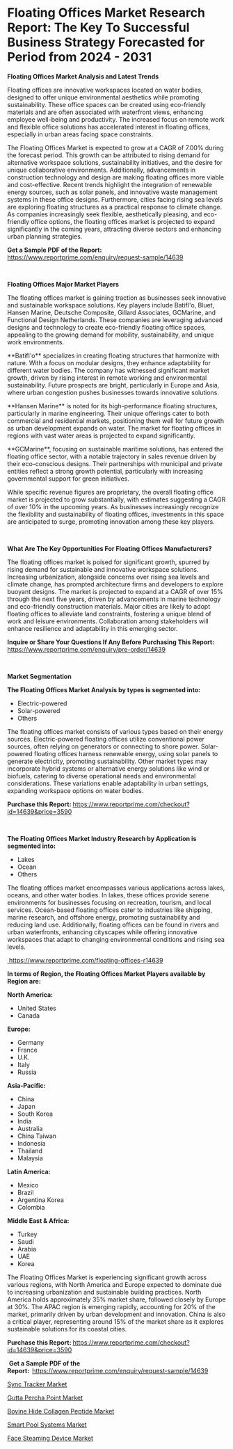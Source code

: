 <p><h1>Floating Offices Market Research Report: The Key To Successful Business Strategy Forecasted for Period from 2024 - 2031</h1></p><p><strong>Floating Offices Market Analysis and Latest Trends</strong></p>
<p><p>Floating offices are innovative workspaces located on water bodies, designed to offer unique environmental aesthetics while promoting sustainability. These office spaces can be created using eco-friendly materials and are often associated with waterfront views, enhancing employee well-being and productivity. The increased focus on remote work and flexible office solutions has accelerated interest in floating offices, especially in urban areas facing space constraints.</p><p>The Floating Offices Market is expected to grow at a CAGR of 7.00% during the forecast period. This growth can be attributed to rising demand for alternative workspace solutions, sustainability initiatives, and the desire for unique collaborative environments. Additionally, advancements in construction technology and design are making floating offices more viable and cost-effective. Recent trends highlight the integration of renewable energy sources, such as solar panels, and innovative waste management systems in these office designs. Furthermore, cities facing rising sea levels are exploring floating structures as a practical response to climate change. As companies increasingly seek flexible, aesthetically pleasing, and eco-friendly office options, the floating offices market is projected to expand significantly in the coming years, attracting diverse sectors and enhancing urban planning strategies.</p></p>
<p><strong>Get a Sample PDF of the Report:&nbsp;</strong> <a href="https://www.reportprime.com/enquiry/request-sample/14639?utm_campaign=1285&utm_medium=2&utm_source=Github&utm_content=ia&utm_term=11102024&utm_id=floating-offices">https://www.reportprime.com/enquiry/request-sample/14639</a></p>
<p>&nbsp;</p>
<p><strong>Floating Offices Major Market Players</strong></p>
<p><p>The floating offices market is gaining traction as businesses seek innovative and sustainable workspace solutions. Key players include Batifl'o, Bluet, Hansen Marine, Deutsche Composite, Gillard Associates, GCMarine, and Functional Design Netherlands. These companies are leveraging advanced designs and technology to create eco-friendly floating office spaces, appealing to the growing demand for mobility, sustainability, and unique work environments.</p><p>**Batifl'o** specializes in creating floating structures that harmonize with nature. With a focus on modular designs, they enhance adaptability for different water bodies. The company has witnessed significant market growth, driven by rising interest in remote working and environmental sustainability. Future prospects are bright, particularly in Europe and Asia, where urban congestion pushes businesses towards innovative solutions. </p><p>**Hansen Marine** is noted for its high-performance floating structures, particularly in marine engineering. Their unique offerings cater to both commercial and residential markets, positioning them well for future growth as urban development expands on water. The market for floating offices in regions with vast water areas is projected to expand significantly.</p><p>**GCMarine**, focusing on sustainable maritime solutions, has entered the floating office sector, with a notable trajectory in sales revenue driven by their eco-conscious designs. Their partnerships with municipal and private entities reflect a strong growth potential, particularly with increasing governmental support for green initiatives.</p><p>While specific revenue figures are proprietary, the overall floating office market is projected to grow substantially, with estimates suggesting a CAGR of over 10% in the upcoming years. As businesses increasingly recognize the flexibility and sustainability of floating offices, investments in this space are anticipated to surge, promoting innovation among these key players.</p></p>
<p>&nbsp;</p>
<p><strong>What Are The Key Opportunities For Floating Offices Manufacturers?</strong></p>
<p><p>The floating offices market is poised for significant growth, spurred by rising demand for sustainable and innovative workspace solutions. Increasing urbanization, alongside concerns over rising sea levels and climate change, has prompted architecture firms and developers to explore buoyant designs. The market is projected to expand at a CAGR of over 15% through the next five years, driven by advancements in marine technology and eco-friendly construction materials. Major cities are likely to adopt floating offices to alleviate land constraints, fostering a unique blend of work and leisure environments. Collaboration among stakeholders will enhance resilience and adaptability in this emerging sector.</p></p>
<p><strong>Inquire or Share Your Questions If Any Before Purchasing This Report:</strong> <a href="https://www.reportprime.com/enquiry/pre-order/14639?utm_campaign=1285&utm_medium=2&utm_source=Github&utm_content=ia&utm_term=11102024&utm_id=floating-offices">https://www.reportprime.com/enquiry/pre-order/14639</a></p>
<p>&nbsp;</p>
<p><strong>Market Segmentation</strong></p>
<p><strong>The Floating Offices Market Analysis by types is segmented into:</strong></p>
<p><ul><li>Electric-powered</li><li>Solar-powered</li><li>Others</li></ul></p>
<p><p>The floating offices market consists of various types based on their energy sources. Electric-powered floating offices utilize conventional power sources, often relying on generators or connecting to shore power. Solar-powered floating offices harness renewable energy, using solar panels to generate electricity, promoting sustainability. Other market types may incorporate hybrid systems or alternative energy solutions like wind or biofuels, catering to diverse operational needs and environmental considerations. These variations enable adaptability in urban settings, expanding workspace options on water bodies.</p></p>
<p><strong>Purchase this Report:&nbsp;</strong><a href="https://www.reportprime.com/checkout?id=14639&price=3590&utm_campaign=1285&utm_medium=2&utm_source=Github&utm_content=ia&utm_term=11102024&utm_id=floating-offices">https://www.reportprime.com/checkout?id=14639&price=3590</a></p>
<p>&nbsp;</p>
<p><strong>The Floating Offices Market Industry Research by Application is segmented into:</strong></p>
<p><ul><li>Lakes</li><li>Ocean</li><li>Others</li></ul></p>
<p><p>The floating offices market encompasses various applications across lakes, oceans, and other water bodies. In lakes, these offices provide serene environments for businesses focusing on recreation, tourism, and local services. Ocean-based floating offices cater to industries like shipping, marine research, and offshore energy, promoting sustainability and reducing land use. Additionally, floating offices can be found in rivers and urban waterfronts, enhancing cityscapes while offering innovative workspaces that adapt to changing environmental conditions and rising sea levels.</p></p>
<p><a href="https://www.reportprime.com/floating-offices-r14639?utm_campaign=1285&utm_medium=2&utm_source=Github&utm_content=ia&utm_term=11102024&utm_id=floating-offices">&nbsp;https://www.reportprime.com/floating-offices-r14639</a></p>
<p><strong>In terms of Region, the Floating Offices Market Players available by Region are:</strong></p>
<p>
    <p> <strong> North America: </strong>
        <ul>
            <li>United States</li>
            <li>Canada</li>
        </ul>
        </p> 
    <p> <strong> Europe: </strong>
        <ul>
            <li>Germany</li>
            <li>France</li>
            <li>U.K.</li>
            <li>Italy</li>
            <li>Russia</li>
        </ul>
        </p> 
    <p> <strong> Asia-Pacific: </strong>
        <ul>
            <li>China</li>
            <li>Japan</li>
            <li>South Korea</li>
            <li>India</li>
            <li>Australia</li>
            <li>China Taiwan</li>
            <li>Indonesia</li>
            <li>Thailand</li>
            <li>Malaysia</li>
        </ul>
        </p> 
    <p> <strong> Latin America: </strong>
        <ul>
            <li>Mexico</li>
            <li>Brazil</li>
            <li>Argentina Korea</li>
            <li>Colombia</li>
        </ul>
        </p> 
    <p> <strong> Middle East & Africa: </strong>
        <ul>
            <li>Turkey</li>
            <li>Saudi</li>
            <li>Arabia</li>
            <li>UAE</li>
            <li>Korea</li>
        </ul>
    </p>
    </p>
<p><p>The Floating Offices Market is experiencing significant growth across various regions, with North America and Europe expected to dominate due to increasing urbanization and sustainable building practices. North America holds approximately 35% market share, followed closely by Europe at 30%. The APAC region is emerging rapidly, accounting for 20% of the market, primarily driven by urban development and innovation. China is also a critical player, representing around 15% of the market share as it explores sustainable solutions for its coastal cities.</p></p>
<p><strong>Purchase this Report: </strong><a href="https://www.reportprime.com/checkout?id=14639&price=3590&utm_campaign=1285&utm_medium=2&utm_source=Github&utm_content=ia&utm_term=11102024&utm_id=floating-offices">https://www.reportprime.com/checkout?id=14639&price=3590</a></p>
<p>&nbsp;<strong>Get a Sample PDF of the Report:&nbsp;&nbsp;</strong><a href="https://www.reportprime.com/enquiry/request-sample/14639?utm_campaign=1285&utm_medium=2&utm_source=Github&utm_content=ia&utm_term=11102024&utm_id=floating-offices">https://www.reportprime.com/enquiry/request-sample/14639</a></p>
<p><strong></strong></p>
<p><p><a href="https://issuu.com/reportprime-2/docs/sync-tracker-market-size-2030.pptx_b7ccd57340beba?utm_campaign=1285&utm_medium=2&utm_source=Github&utm_content=ia&utm_term=11102024&utm_id=floating-offices">Sync Tracker Market</a></p><p><a href="https://www.linkedin.com/pulse/gutta-percha-point-market-size-share-growth-analysis-type-30hpe?utm_campaign=1285&utm_medium=2&utm_source=Github&utm_content=ia&utm_term=11102024&utm_id=floating-offices">Gutta Percha Point Market</a></p><p><a href="https://www.linkedin.com/pulse/global-bovine-hide-collagen-peptide-market-analysis-trends-cwsec?utm_campaign=1285&utm_medium=2&utm_source=Github&utm_content=ia&utm_term=11102024&utm_id=floating-offices">Bovine Hide Collagen Peptide Market</a></p><p><a href="https://www.linkedin.com/pulse/disruption-innovation-smart-pool-systems-industry-market-jd33e?utm_campaign=1285&utm_medium=2&utm_source=Github&utm_content=ia&utm_term=11102024&utm_id=floating-offices">Smart Pool Systems Market</a></p><p><a href="https://www.linkedin.com/pulse/global-face-steaming-device-industry-analysis-report-market-pq6ie?utm_campaign=1285&utm_medium=2&utm_source=Github&utm_content=ia&utm_term=11102024&utm_id=floating-offices">Face Steaming Device Market</a></p></p>